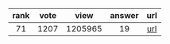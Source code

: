 
| rank | vote | view | answer | url |
|:-:|:-:|:-:|:-:|:-:|
|71|1207|1205965|19| [url](http://stackoverflow.com/questions/1450393/how-do-you-read-from-stdin-in-python) |
